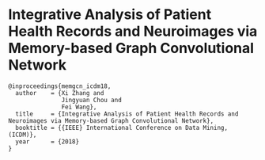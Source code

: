 # Integrative Analysis of Patient Health Records and Neuroimages via Memory-based Graph Convolutional Network

```
@inproceedings{memgcn_icdm18,
  author    = {Xi Zhang and
               Jingyuan Chou and
               Fei Wang},
  title     = {Integrative Analysis of Patient Health Records and Neuroimages via Memory-based Graph Convolutional Network},
  booktitle = {{IEEE} International Conference on Data Mining, (ICDM)},
  year      = {2018}
}
```
